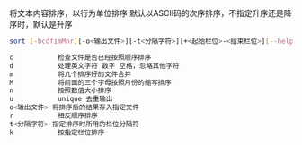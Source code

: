 将文本内容排序，以行为单位排序
默认以ASCII码的次序排序，不指定升序还是降序时，默认是升序


```bash
sort [-bcdfimMnr][-o<输出文件>][-t<分隔字符>][+<起始栏位>-<结束栏位>][--help][--verison][文件][-k field1[,field2]]

```
```bash
c			检查文件是否已经按照顺序排序
d			处理英文字符 数字 空格，忽略其他字符
m			将几个排序好的文件合并
M			将前面的三个字母按照月份的缩写排序
n			按照数值大小排序
u			unique 去重输出
o<输出文件>	将排序后的结果存入指定文件
r			相反顺序排序
t<分隔字符>	指定排序时所用的栏位分隔符		 		
k			按指定栏位排序
```

